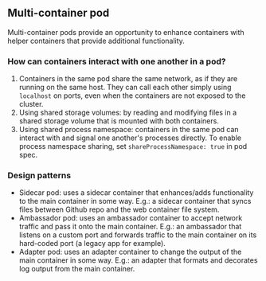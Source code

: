 ## Multi-container pod
Multi-container pods provide an opportunity to enhance containers with helper containers that provide additional functionality.

### How can containers interact with one another in a pod?
1. Containers in the same pod share the same network, as if they are running on the same host. They can call each other simply using `localhost` on ports, even when the containers are not exposed to the cluster.
2. Using shared storage volumes: by reading and modifying files in a shared storage volume that is mounted with both containers.
3. Using shared process namespace: containers in the same pod can interact with and signal one another's processes directly. To enable process namespace sharing, set `shareProcessNamespace: true` in pod spec.

### Design patterns
* Sidecar pod: uses a sidecar container that enhances/adds functionality to the main container in some way. E.g.: a sidecar container that syncs files between Github repo and the web container file system.
* Ambassador pod: uses an ambassador container to accept network traffic and pass it onto the main container. E.g.: an ambassador that listens on a custom port and forwards traffic to the main container on its hard-coded port (a legacy app for example).
* Adapter pod: uses an adapter container to change the output of the main container in some way. E.g.: an adapter that formats and decorates log output from the main container.

